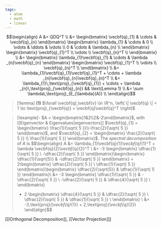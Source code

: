 ```yaml
---
tags:
  - atom
  - math
  - linear
---
```

$$\begin{align}
	A &= QDQ^T \\
	&= \begin{bmatrix}
		\vecbf{q}_{1} & \cdots & \vecbf{q}_{n}
	\end{bmatrix} \begin{bmatrix}
		\lambda_{1} & \cdots & 0 \\
		\vdots & \ddots & \vdots \\
		0 & \cdots & \lambda_{n} \\
	\end{bmatrix} \begin{bmatrix}
		\vecbf{q}_{1}^T \\
		\vdots \\
		\vecbf{q}_{n}^T \\
	\end{bmatrix} \\
	&= \begin{bmatrix}
		\lambda_{1}\vecbf{q}_{1} & \cdots & \lambda _{n}\vecbf{q}_{n}
	\end{bmatrix} \begin{bmatrix}
		\vecbf{q}_{1}^T \\
		\vdots \\
		\vecbf{q}_{n}^T \\
	\end{bmatrix} \\
	&= \lambda_{1}\vecbf{q}_{1}\vecbf{q}_{1}^T + \cdots + \lambda _{n}\vecbf{q}_{n}\vecbf{q}_{n}^T \\
	&= \lambda_{1}\,\text{proj}_{\vecbf{q}_{1}} + \cdots + \lambda _{n}\,\text{proj}_{\vecbf{q}_{n}} && \text{Lemma 1} \\
	&= \sum \lambda\,\text{proj}_{E_{\lambda}(A)} \\
\end{align}$$

> [!lemma] **(1)** $\forall \vecbf{q},\vecbf{v} \in \R^n, \left( \| \vecbf{q} \| = 1 \to \text{proj}_{\vecbf{q}} = \vecbf{q}\vecbf{q}^T \right)$

> [!example]- $A = \begin{bmatrix}1&2\\2&-2\end{bmatrix}$, with [[Eigenvector & Eigenvalues|eigenvectors]] $\vecbf{q}_{1} = \begin{bmatrix} \frac{1}{\sqrt{ 5 }}\\-\frac{2}{\sqrt{ 5 }} \end{bmatrix}$, and $\vecbf{q}_{2} = \begin{bmatrix} \frac{2}{\sqrt{ 5 }} \\ \frac{1}{\sqrt{ 5 }} \end{bmatrix}$.
> The *spectral decomposition* of $A$ is
> $$\begin{align}
> 	A &= \lambda_{1}\vecbf{q}_{1}\vecbf{q}_{1}^T + \lambda \vecbf{q}_{2}\vecbf{q}_{2}^T \\
> 	&= -3 \begin{bmatrix}
> 		\dfrac{1}{\sqrt{ 5 }} \\
> 		-\dfrac{2}{\sqrt{ 5 }}
> 	\end{bmatrix}\begin{bmatrix}
> 		\dfrac{1}{\sqrt{5}} & -\dfrac{2}{\sqrt{ 5 }}
> 	\end{bmatrix}
> 	+
> 	2\begin{bmatrix}
> 		\dfrac{2}{\sqrt{ 5 }} \\
> 		\dfrac{1}{\sqrt{ 5 }}
> 	\end{bmatrix}\begin{bmatrix}
> 		\dfrac{2}{\sqrt{5}} & \dfrac{1}{\sqrt{ 5 }}
> 	\end{bmatrix}\\
> 	&= -3 \begin{bmatrix}
> 		\dfrac{1}{\sqrt{ 5 }} & -\dfrac{2}{\sqrt{ 5 }} \\
> 		-\dfrac{2}{\sqrt{ 5 }} & \dfrac{4}{\sqrt{ 5 }} \\
> 	\end{bmatrix}
> 	+ 2 \begin{bmatrix}
> 		\dfrac{4}{\sqrt{ 5 }} & \dfrac{2}{\sqrt{ 5 }} \\
> 		\dfrac{2}{\sqrt{ 5 }} & \dfrac{1}{\sqrt{ 5 }} \\
> 	\end{bmatrix} \\
> 	&= -3\,\text{proj}_{\vecbf{q}_{1}} + 2\,\text{proj}_{\vecbf{q}_{2}}
> \end{align}$$

\[[[Orthogonal Decomposition]], [[Vector Projection]]\]